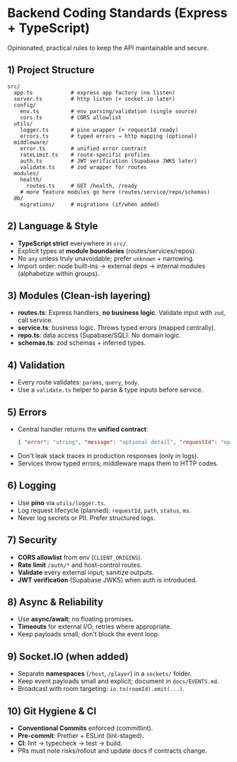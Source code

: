 # Backend Coding Standards (Express + TypeScript)

Opinionated, practical rules to keep the API maintainable and secure.

## 1) Project Structure

```
src/
  app.ts            # express app factory (no listen)
  server.ts         # http listen (+ socket.io later)
  config/
    env.ts          # env parsing/validation (single source)
    cors.ts         # CORS allowlist
  utils/
    logger.ts       # pino wrapper (+ requestId ready)
    errors.ts       # typed errors → http mapping (optional)
  middleware/
    error.ts        # unified error contract
    rateLimit.ts    # route-specific profiles
    auth.ts         # JWT verification (Supabase JWKS later)
    validate.ts     # zod wrapper for routes
  modules/
    health/
      routes.ts     # GET /health, /ready
    # more feature modules go here (routes/service/repo/schemas)
  db/
    migrations/     # migrations (if/when added)
```

## 2) Language & Style

- **TypeScript strict** everywhere in `src/`.
- Explicit types at **module boundaries** (routes/services/repos).
- No `any` unless truly unavoidable; prefer `unknown` + narrowing.
- Import order: node built-ins → external deps → internal modules (alphabetize within groups).

## 3) Modules (Clean-ish layering)

- **routes.ts**: Express handlers, **no business logic**. Validate input with `zod`, call service.
- **service.ts**: business logic. Throws typed errors (mapped centrally).
- **repo.ts**: data access (Supabase/SQL). No domain logic.
- **schemas.ts**: zod schemas + inferred types.

## 4) Validation

- Every route validates: `params`, `query`, `body`.
- Use a `validate.ts` helper to parse & type inputs before service.

## 5) Errors

- Central handler returns the **unified contract**:
  ```json
  { "error": "string", "message": "optional detail", "requestId": "optional" }
  ```
- Don't leak stack traces in production responses (only in logs).
- Services throw typed errors; middleware maps them to HTTP codes.

## 6) Logging

- Use **pino** via `utils/logger.ts`.
- Log request lifecycle (planned): `requestId`, `path`, `status`, `ms`.
- Never log secrets or PII. Prefer structured logs.

## 7) Security

- **CORS allowlist** from env (`CLIENT_ORIGINS`).
- **Rate limit** `/auth/*` and host-control routes.
- **Validate** every external input; sanitize outputs.
- **JWT verification** (Supabase JWKS) when auth is introduced.

## 8) Async & Reliability

- Use **async/await**; no floating promises.
- **Timeouts** for external I/O; retries where appropriate.
- Keep payloads small; don't block the event loop.

## 9) Socket.IO (when added)

- Separate **namespaces** (`/host`, `/player`) in a `sockets/` folder.
- Keep event payloads small and explicit; document in `docs/EVENTS.md`.
- Broadcast with room targeting: `io.to(roomId).emit(...)`.

## 10) Git Hygiene & CI

- **Conventional Commits** enforced (commitlint).
- **Pre-commit**: Prettier + ESLint (lint-staged).
- **CI**: lint → typecheck → test → build.
- PRs must note risks/rollout and update docs if contracts change.
